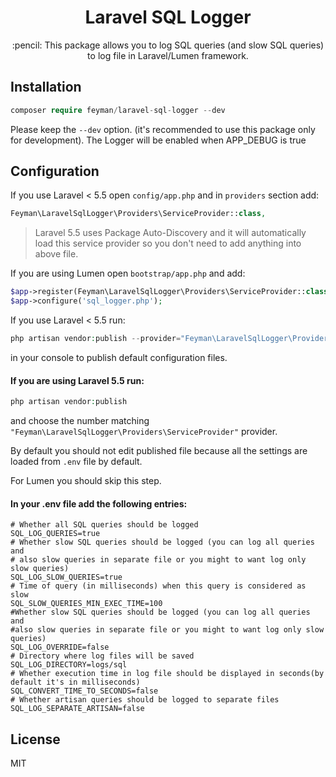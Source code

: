 <h1 align="center"> Laravel SQL Logger </h1>

<p align="center">:pencil: This package allows you to log SQL queries (and slow SQL queries) to log file in Laravel/Lumen framework.</p>

## Installation

```php   
composer require feyman/laravel-sql-logger --dev
```
   
Please keep the `--dev` option. (it's recommended to use this package only for development). 
The Logger will be enabled when APP_DEBUG is true

## Configuration

If you use Laravel < 5.5 open `config/app.php` and in `providers` section add:
 
```php
Feyman\LaravelSqlLogger\Providers\ServiceProvider::class,
```
    
> Laravel 5.5 uses Package Auto-Discovery and it will automatically load this service provider so you don't need to add anything into above file.
    
If you are using Lumen open `bootstrap/app.php` and add:
    
```php
$app->register(Feyman\LaravelSqlLogger\Providers\ServiceProvider::class);
$app->configure('sql_logger.php');
```
    
If you use Laravel < 5.5 run:
    
```php
php artisan vendor:publish --provider="Feyman\LaravelSqlLogger\Providers\ServiceProvider"
```
    
in your console to publish default configuration files.
    
#### If you are using Laravel 5.5 run:
    
```php
php artisan vendor:publish
```
    
and choose the number matching `"Feyman\LaravelSqlLogger\Providers\ServiceProvider"` provider.

By default you should not edit published file because all the settings are loaded from `.env` file by default.

For Lumen you should skip this step. 
        
#### In your .env file add the following entries:

```
# Whether all SQL queries should be logged
SQL_LOG_QUERIES=true 
# Whether slow SQL queries should be logged (you can log all queries and
# also slow queries in separate file or you might to want log only slow queries)
SQL_LOG_SLOW_QUERIES=true
# Time of query (in milliseconds) when this query is considered as slow
SQL_SLOW_QUERIES_MIN_EXEC_TIME=100
#Whether slow SQL queries should be logged (you can log all queries and
#also slow queries in separate file or you might to want log only slow queries)
SQL_LOG_OVERRIDE=false
# Directory where log files will be saved
SQL_LOG_DIRECTORY=logs/sql
# Whether execution time in log file should be displayed in seconds(by default it's in milliseconds)
SQL_CONVERT_TIME_TO_SECONDS=false
# Whether artisan queries should be logged to separate files
SQL_LOG_SEPARATE_ARTISAN=false
```
    
## License
MIT